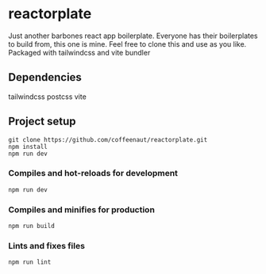# reactorplate
Just another barbones react app boilerplate. Everyone has their boilerplates to build from, this one is mine. Feel free to clone this and use as you like. Packaged with tailwindcss and vite bundler

## Dependencies
tailwindcss
postcss
vite

## Project setup
```
git clone https://github.com/coffeenaut/reactorplate.git
npm install
npm run dev
```

### Compiles and hot-reloads for development
```
npm run dev
```

### Compiles and minifies for production
```
npm run build
```

### Lints and fixes files
```
npm run lint
```